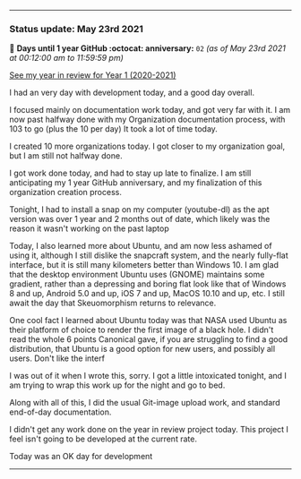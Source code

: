   
***

### Status update: May 23rd 2021

🎂 **Days until 1 year GitHub :octocat: anniversary:** `02` _(as of May 23rd 2021 at 00:12:00 am to 11:59:59 pm)_

[See my year in review for Year 1 (2020-2021)](https://github.com/seanpm2001/seanpm2001/blob/master/Special/Year-in-Review/2020-2021)

I had an very day with development today, and a good day overall.

I focused mainly on documentation work today, and got very far with it. I am now past halfway done with my Organization documentation process, with 103 to go (plus the 10 per day) It took a lot of time today.
 
I created 10 more organizations today. I got closer to my organization goal, but I am still not halfway done.

I got work done today, and had to stay up late to finalize. I am still anticipating my 1 year GitHub anniversary, and my finalization of this organization creation process.

Tonight, I had to install a snap on my computer (youtube-dl) as the apt version was over 1 year and 2 months out of date, which likely was the reason it wasn't working on the past laptop

Today, I also learned more about Ubuntu, and am now less ashamed of using it, although I still dislike the snapcraft system, and the nearly fully-flat interface, but it is still many kilometers better than Windows 10. I am glad that the desktop environment Ubuntu uses (GNOME) maintains some gradient, rather than a depressing and boring flat look like that of Windows 8 and up, Android 5.0 and up, iOS 7 and up, MacOS 10.10 and up, etc. I still await the day that Skeuomorphism returns to relevance.

One cool fact I learned about Ubuntu today was that NASA used Ubuntu as their platform of choice to render the first image of a black hole. I didn't read the whole 6 points Canonical gave, if you are struggling to find a good distribution, that Ubuntu is a good option for new users, and possibly all users. Don't like the interf

I was out of it when I wrote this, sorry. I got a little intoxicated tonight, and I am trying to wrap this work up for the night and go to bed.

Along with all of this, I did the usual Git-image upload work, and standard end-of-day documentation.

I didn't get any work done on the year in review project today. This project I feel isn't going to be developed at the current rate.

Today was an OK day for development

***
